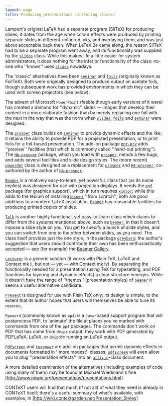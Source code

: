 ```yaml
---
layout: page
title: Producing presentations (including slides)
---
```


Lamport's original LaTeX had a separate program (SliTeX) for
producing slides; it dates from the age when colour effects were
produced by printing separate slides in different-coloured inks, and
overlaying them, and was just about acceptable back then.  When
LaTeX 2e came along, the reason SliTeX had to be a separate
program went away, and its functionality was supplied by the
[`slides`](http://ctan.org/pkg/slides) class.  While this makes life a little easier for
system administrators, it does nothing for the inferior functionality
of the class: no-one who ''knows'' uses [`slides`](http://ctan.org/pkg/slides) nowadays.

The 'classic' alternatives have been [`seminar`](http://ctan.org/pkg/seminar) and [`foils`](http://ctan.org/pkg/foils)
(originally known as FoilTeX).  Both were originally designed to
produce output on acetate foils, though subsequent work has provided
environments in which they can be used with screen projectors (see
below).

The advent of Microsoft `PowerPoint` (feeble though early
versions of it were) has created a demand for ''dynamic'' slides&nbsp;&mdash;
images that develop their content in a more elaborate fashion than by
merely replacing one foil with the next in the way that was the norm
when [`slides`](http://ctan.org/pkg/slides), [`foils`](http://ctan.org/pkg/foils) and [`seminar`](http://ctan.org/pkg/seminar) were designed.

The [`prosper`](http://ctan.org/pkg/prosper) class builds on [`seminar`](http://ctan.org/pkg/seminar) to provide dynamic
effects and the like; it retains the ability to provide PDF for
a projected presentation, or to print foils for a foil-based
presentation.  The add-on package [`ppr-prv`](http://ctan.org/pkg/ppr-prv) adds ''preview''
facilities (that which is commonly called ''hand-out printing'').  The
[`HA-prosper`](http://ctan.org/pkg/HA-prosper) package, which you load with [`prosper`](http://ctan.org/pkg/prosper),
mends a few bugs, and adds several facilities and slide design styles.
The (more recent) [`powerdot`](http://ctan.org/pkg/powerdot) class is designed as a
replacement for [`prosper`](http://ctan.org/pkg/prosper) and [`HA-prosper`](http://ctan.org/pkg/HA-prosper), co-authored
by the author of [`HA-prosper`](http://ctan.org/pkg/HA-prosper).

[`Beamer`](http://ctan.org/pkg/Beamer) is a relatively easy-to-learn, yet powerful, class that
(as its name implies) was designed for use with projection displays.
It needs the [`pgf`](http://ctan.org/pkg/pgf) package (for graphics support), which in
turn requires [`xcolor`](http://ctan.org/pkg/xcolor); while this adds to the tedium of
installing [`beamer`](http://ctan.org/pkg/beamer) ''from scratch'', both are good additions to
a modern LaTeX installation.  [`Beamer`](http://ctan.org/pkg/Beamer) has reasonable
facilities for producing printed copies of slides.

[`Talk`](http://ctan.org/pkg/Talk) is another highly functional, yet easy-to-learn class
which claims to differ from the systems mentioned above, such as
[`beamer`](http://ctan.org/pkg/beamer), in that it doesn't impose a slide style on you.  You
get to specify a bunch of slide styles, and you can switch from one to
the other between slides, as you need.  The class itself provides
just the one style, in the package [`greybars`](http://ctan.org/pkg/greybars): the author's
suggestion that users should contribute their own has been
enthusiastically accepted&nbsp;&mdash; see (for example) the 
[Beamer Gallery](http://deic.uab.es/&nbsp;iblanes/beamer_gallery/).

[`Lecturer`](http://ctan.org/pkg/Lecturer) is a _generic_ solution (it works with
Plain TeX, LaTeX and Context&nbsp;mk&nbsp;ii, but not&nbsp;&mdash; yet&nbsp;&mdash; with
Context&nbsp;mk iv).  By separating the functionality needed for a
presentation (using TeX for typesetting, and PDF functions
for layering and dynamic effects) a clear structure emerges.  While it
doesn't have the range of ''themes'' (presentation styles) of
[`beamer`](http://ctan.org/pkg/beamer) it seems a useful alternative candidate.

[`Present`](http://ctan.org/pkg/Present) is designed for use with Plain TeX only; its
design is simple, to the extent that its author hopes that users will
themselves be able to tune its macros.

`Ppower4` (commonly known as `pp4`) is a
`Java`-based support program that will postprocess
PDF, to 'animate' the file at places you've marked with
commands from one of the `pp4` packages.  The commands don't
work on PDF that has come from `dvips` output; they
work with PDF generated by PDFLaTeX, LaTeX, or
`dvipdfm` running on LaTeX output.

[`Pdfscreen`](http://ctan.org/pkg/Pdfscreen) and [`texpower`](http://ctan.org/pkg/texpower) are add-on packages that
permit dynamic effects in documents formatted in ''more modest''
classes; [`pdfscreen`](http://ctan.org/pkg/pdfscreen) will even allow you to plug
''presentation effects'' into an [`article`](http://ctan.org/pkg/article)-class document.

A more detailed examination of the alternatives (including examples
of code using many of them) may be found at Michael Wiedmann's fine
[http://www.miwie.org/presentations/presentations.html]

CONTeXT users will find that much (if not all) of what they need is
already in CONTeXT itself; there's a useful summary of what's
available, with examples, in
[http://wiki.contextgarden.net/Presentation_Styles]

